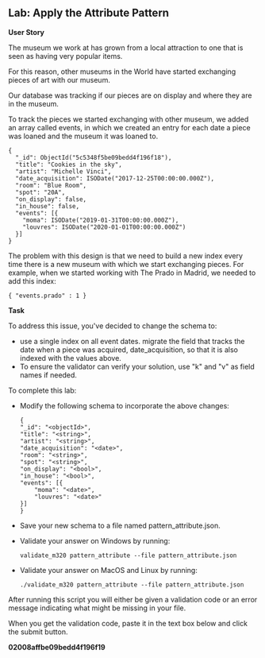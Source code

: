 ## Lab: Apply the Attribute Pattern

**User Story**

The museum we work at has grown from a local attraction to one that is seen as having very popular items.

For this reason, other museums in the World have started exchanging pieces of art with our museum.

Our database was tracking if our pieces are on display and where they are in the museum.

To track the pieces we started exchanging with other museum, we added an array called events, in which we created an entry for each date a piece was loaned and the museum it was loaned to.

```
{
  "_id": ObjectId("5c5348f5be09bedd4f196f18"),
  "title": "Cookies in the sky",
  "artist": "Michelle Vinci",
  "date_acquisition": ISODate("2017-12-25T00:00:00.000Z"),
  "room": "Blue Room",
  "spot": "20A",
  "on_display": false,
  "in_house": false,
  "events": [{
    "moma": ISODate("2019-01-31T00:00:00.000Z"),
    "louvres": ISODate("2020-01-01T00:00:00.000Z")
  }]
}
```

The problem with this design is that we need to build a new index every time there is a new museum with which we start exchanging pieces. For example, when we started working with The Prado in Madrid, we needed to add this index:

```
{ "events.prado" : 1 }
```

**Task**

To address this issue, you've decided to change the schema to:

- use a single index on all event dates.
migrate the field that tracks the date when a piece was acquired, date_acquisition, so that it is also indexed with the values above.
- To ensure the validator can verify your solution, use "k" and "v" as field names if needed.

To complete this lab:

- Modify the following schema to incorporate the above changes:

    ```
    {
    "_id": "<objectId>",
    "title": "<string>",
    "artist": "<string>",
    "date_acquisition": "<date>",
    "room": "<string>",
    "spot": "<string>",
    "on_display": "<bool>",
    "in_house": "<bool>",
    "events": [{
        "moma": "<date>",
        "louvres": "<date>"
    }]
    }
    ```
- Save your new schema to a file named pattern_attribute.json.

- Validate your answer on Windows by running:

    ```
    validate_m320 pattern_attribute --file pattern_attribute.json
    ```

- Validate your answer on MacOS and Linux by running:

    ```
    ./validate_m320 pattern_attribute --file pattern_attribute.json
    ```

After running this script you will either be given a validation code or an error message indicating what might be missing in your file.

When you get the validation code, paste it in the text box below and click the submit button.

**02008affbe09bedd4f196f19**
